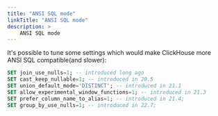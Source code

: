 ```yaml
---
title: "ANSI SQL mode"
linkTitle: "ANSI SQL mode"
description: >
    ANSI SQL mode
---
```

It's possible to tune some settings which would make ClickHouse more ANSI SQL compatible(and slower):

```sql
SET join_use_nulls=1; -- introduced long ago
SET cast_keep_nullable=1; -- introduced in 20.5
SET union_default_mode='DISTINCT'; -- introduced in 21.1
SET allow_experimental_window_functions=1; -- introduced in 21.3
SET prefer_column_name_to_alias=1; -- introduced in 21.4;
SET group_by_use_nulls=1; -- introduced in 22.7;
```
